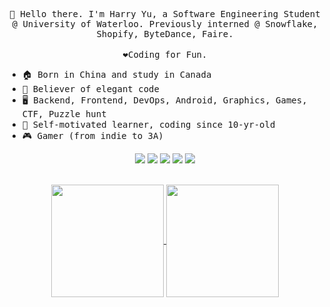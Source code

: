 
 <p align="center">
  <samp>👋 Hello there. I'm Harry Yu, a Software Engineering Student @ University of Waterloo. Previously interned @ Snowflake, Shopify, ByteDance, Faire.</samp><br/><br/>
  <samp>❤️Coding for Fun.</samp>
  <br />
</p>

* <samp>🏠 Born in China and study in Canada</samp>
* <samp>🦋 Believer of elegant code</samp>
* <samp>🖥️ Backend, Frontend, DevOps, Android, Graphics, Games, CTF, Puzzle hunt</samp>
* <samp>📖 Self-motivated learner, coding since 10-yr-old</samp>
* <samp>🎮 Gamer (from indie to 3A)</samp>

<div align="center">
  <img src="https://img.shields.io/badge/Kotlin-7F52FF?style=flat-square&logo=Kotlin&logoColor=white" />
  <img src="https://img.shields.io/badge/Kotlin-7F52FF?style=flat-square&logo=Rust&logoColor=white" />
  <img src="https://img.shields.io/badge/C%2B%2B-00599C?style=flat-square&logo=c%2B%2B&logoColor=white" />
  <img src="https://img.shields.io/badge/Python3-3776AB?style=flat-square&logo=python&logoColor=white" />
  <img src="https://img.shields.io/badge/Ruby-CC342D?style=flat-square&logo=Ruby&logoColor=white" />
</div>
<br/>

<p align="center">
<a href="https://github.com/anuraghazra/github-readme-stat">
  <img align="center" src="https://github-readme-stats.vercel.app/api?username=harrynull&border_radius=3" height="180" />
</a>
<a href="https://github.com/anuraghazra/github-readme-stat">
  <img align="center" src="https://github-readme-stats.vercel.app/api/top-langs/?username=harrynull&hide=Jupyter+Notebook,Java,HTML&layout=compact"  height="180" />
</a>
</p>
